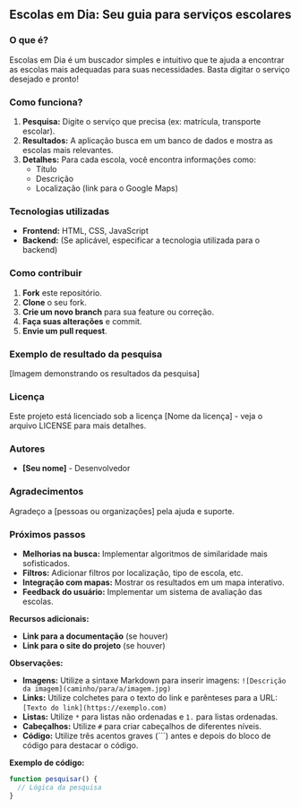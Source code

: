 ## Escolas em Dia: Seu guia para serviços escolares

### O que é?
Escolas em Dia é um buscador simples e intuitivo que te ajuda a encontrar as escolas mais adequadas para suas necessidades. Basta digitar o serviço desejado e pronto!

### Como funciona?
1. **Pesquisa:** Digite o serviço que precisa (ex: matrícula, transporte escolar).
2. **Resultados:** A aplicação busca em um banco de dados e mostra as escolas mais relevantes.
3. **Detalhes:** Para cada escola, você encontra informações como:
   * Título
   * Descrição
   * Localização (link para o Google Maps)

### Tecnologias utilizadas
* **Frontend:** HTML, CSS, JavaScript
* **Backend:** (Se aplicável, especificar a tecnologia utilizada para o backend)

### Como contribuir
1. **Fork** este repositório.
2. **Clone** o seu fork.
3. **Crie um novo branch** para sua feature ou correção.
4. **Faça suas alterações** e commit.
5. **Envie um pull request**.

### Exemplo de resultado da pesquisa
[Imagem demonstrando os resultados da pesquisa]

### Licença
Este projeto está licenciado sob a licença [Nome da licença] - veja o arquivo LICENSE para mais detalhes.

### Autores
* **[Seu nome]** - Desenvolvedor

### Agradecimentos
Agradeço a [pessoas ou organizações] pela ajuda e suporte.

### Próximos passos
* **Melhorias na busca:** Implementar algoritmos de similaridade mais sofisticados.
* **Filtros:** Adicionar filtros por localização, tipo de escola, etc.
* **Integração com mapas:** Mostrar os resultados em um mapa interativo.
* **Feedback do usuário:** Implementar um sistema de avaliação das escolas.

**Recursos adicionais:**
* **Link para a documentação** (se houver)
* **Link para o site do projeto** (se houver)

**Observações:**

* **Imagens:** Utilize a sintaxe Markdown para inserir imagens: `![Descrição da imagem](caminho/para/a/imagem.jpg)`
* **Links:** Utilize colchetes para o texto do link e parênteses para a URL: `[Texto do link](https://exemplo.com)`
* **Listas:** Utilize `*` para listas não ordenadas e `1.` para listas ordenadas.
* **Cabeçalhos:** Utilize `#` para criar cabeçalhos de diferentes níveis.
* **Código:** Utilize três acentos graves (```) antes e depois do bloco de código para destacar o código.

**Exemplo de código:**

```javascript
function pesquisar() {
  // Lógica da pesquisa
}
